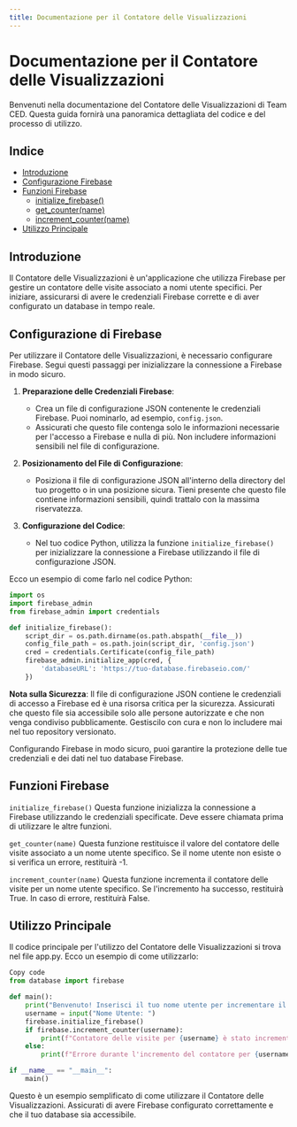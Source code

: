 ```yaml
---
title: Documentazione per il Contatore delle Visualizzazioni
---
```


# Documentazione per il Contatore delle Visualizzazioni

Benvenuti nella documentazione del Contatore delle Visualizzazioni di Team CED. Questa guida fornirà una panoramica dettagliata del codice e del processo di utilizzo.

## Indice

- [Introduzione](#introduzione)
- [Configurazione Firebase](#configurazione-firebase)
- [Funzioni Firebase](#funzioni-firebase)
  - [initialize_firebase()](#initialize-firebase)
  - [get_counter(name)](#get_counter)
  - [increment_counter(name)](#increment_counter)
- [Utilizzo Principale](#utilizzo-principale)

## Introduzione

Il Contatore delle Visualizzazioni è un'applicazione che utilizza Firebase per gestire un contatore delle visite associato a nomi utente specifici. Per iniziare, assicurarsi di avere le credenziali Firebase corrette e di aver configurato un database in tempo reale.

## Configurazione di Firebase

Per utilizzare il Contatore delle Visualizzazioni, è necessario configurare Firebase. Segui questi passaggi per inizializzare la connessione a Firebase in modo sicuro.

1. **Preparazione delle Credenziali Firebase**:

   - Crea un file di configurazione JSON contenente le credenziali Firebase. Puoi nominarlo, ad esempio, `config.json`.
   - Assicurati che questo file contenga solo le informazioni necessarie per l'accesso a Firebase e nulla di più. Non includere informazioni sensibili nel file di configurazione.

2. **Posizionamento del File di Configurazione**:

   - Posiziona il file di configurazione JSON all'interno della directory del tuo progetto o in una posizione sicura. Tieni presente che questo file contiene informazioni sensibili, quindi trattalo con la massima riservatezza.

3. **Configurazione del Codice**:

   - Nel tuo codice Python, utilizza la funzione `initialize_firebase()` per inizializzare la connessione a Firebase utilizzando il file di configurazione JSON.

Ecco un esempio di come farlo nel codice Python:

```python
import os
import firebase_admin
from firebase_admin import credentials

def initialize_firebase():
    script_dir = os.path.dirname(os.path.abspath(__file__))
    config_file_path = os.path.join(script_dir, 'config.json')
    cred = credentials.Certificate(config_file_path)
    firebase_admin.initialize_app(cred, {
        'databaseURL': 'https://tuo-database.firebaseio.com/' 
    })
```
**Nota sulla Sicurezza**: Il file di configurazione JSON contiene le credenziali di accesso a Firebase ed è una risorsa critica per la sicurezza. Assicurati che questo file sia accessibile solo alle persone autorizzate e che non venga condiviso pubblicamente. Gestiscilo con cura e non lo includere mai nel tuo repository versionato.

Configurando Firebase in modo sicuro, puoi garantire la protezione delle tue credenziali e dei dati nel tuo database Firebase.
## Funzioni Firebase
`initialize_firebase()`
Questa funzione inizializza la connessione a Firebase utilizzando le credenziali specificate. Deve essere chiamata prima di utilizzare le altre funzioni.

`get_counter(name)`
Questa funzione restituisce il valore del contatore delle visite associato a un nome utente specifico. Se il nome utente non esiste o si verifica un errore, restituirà -1.

`increment_counter(name)`
Questa funzione incrementa il contatore delle visite per un nome utente specifico. Se l'incremento ha successo, restituirà True. In caso di errore, restituirà False.

## Utilizzo Principale
Il codice principale per l'utilizzo del Contatore delle Visualizzazioni si trova nel file app.py. Ecco un esempio di come utilizzarlo:

```python
Copy code
from database import firebase

def main():
    print("Benvenuto! Inserisci il tuo nome utente per incrementare il contatore delle visite.")
    username = input("Nome Utente: ")
    firebase.initialize_firebase()
    if firebase.increment_counter(username):
        print(f"Contatore delle visite per {username} è stato incrementato con successo. Il valore attuale è {firebase.get_counter(username)}.")
    else:
        print(f"Errore durante l'incremento del contatore per {username}.")

if __name__ == "__main__":
    main()
```
Questo è un esempio semplificato di come utilizzare il Contatore delle Visualizzazioni. Assicurati di avere Firebase configurato correttamente e che il tuo database sia accessibile.

